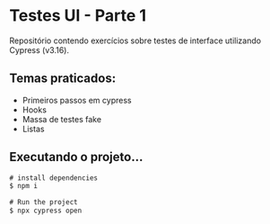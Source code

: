 # Testes UI - Parte 1
Repositório contendo exercícios sobre testes de interface utilizando Cypress (v3.16).

## Temas praticados:
- Primeiros passos em cypress
- Hooks
- Massa de testes fake
- Listas

## Executando o projeto...
```javascript
# install dependencies
$ npm i

# Run the project
$ npx cypress open
```